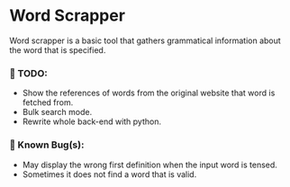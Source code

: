 # Word Scrapper

Word scrapper is a basic tool that gathers grammatical information about the word that is specified.

### 📝 TODO:

- Show the references of words from the original website that word is fetched from.
- Bulk search mode.
- Rewrite whole back-end with python.

### 🐛 Known Bug(s):

- May display the wrong first definition when the input word is tensed.
- Sometimes it does not find a word that is valid.
